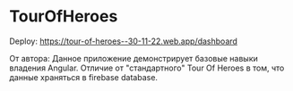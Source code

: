 # TourOfHeroes

Deploy: https://tour-of-heroes--30-11-22.web.app/dashboard

От автора: Данное приложение демонстрирует базовые навыки владения Angular. Отличие от "стандартного" Tour Of Heroes в том, что данные храняться в firebase database.

